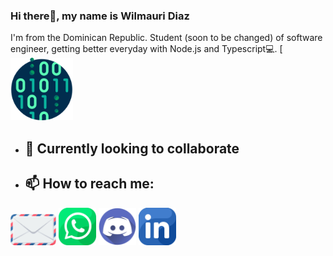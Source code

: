 ### Hi there👋, my name is Wilmauri Diaz
I'm from the Dominican Republic. Student (soon to be changed) of software engineer, getting better everyday with Node.js and Typescript💻.
[<img src="Assets/binary-code.png" height="100px">

- ## 🔨 Currently looking to collaborate 
- ## 📫 How to reach me:

[<img src="Assets/envelope.png" height="50px">](mailto:wilmauridiazcamacho@gmail.com)
[<img src="Assets/whatsapp.png" height="60px">](https://wa.me/18492491528)
[<img src="Assets/discord.png" height="60px">](https://discord.com/users/wilmauri.)
[<img src="Assets/linkedin.png" height="60px">](https://www.linkedin.com/in/wilmauri-diaz-786468340/)
